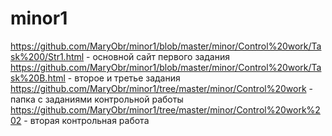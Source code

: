 # minor1
https://github.com/MaryObr/minor1/blob/master/minor/Control%20work/Task%200/Str1.html - основной сайт первого задания
https://github.com/MaryObr/minor1/blob/master/minor/Control%20work/Task%20B.html - второе и третье задания
https://github.com/MaryObr/minor1/tree/master/minor/Control%20work - папка с заданиями контрольной работы
https://github.com/MaryObr/minor1/tree/master/minor/Control%20work%202 - вторая контрольная работа
